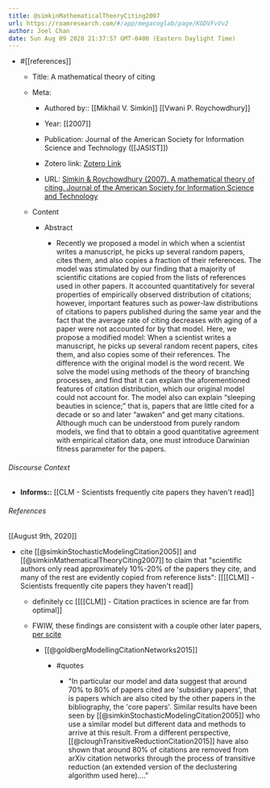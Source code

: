 ```yaml
---
title: @simkinMathematicalTheoryCiting2007
url: https://roamresearch.com/#/app/megacoglab/page/KGDVFvVv2
author: Joel Chan
date: Sun Aug 09 2020 21:37:57 GMT-0400 (Eastern Daylight Time)
---
```


- #[[references]]

    - Title: A mathematical theory of citing

    - Meta:

        - Authored by:: [[Mikhail V. Simkin]] [[Vwani P. Roychowdhury]]

        - Year: [[2007]]

        - Publication: Journal of the American Society for Information Science and Technology ([[JASIST]])

        - Zotero link: [Zotero Link](zotero://select/items/1_F52FGTDC)

        - URL: [Simkin & Roychowdhury (2007). A mathematical theory of citing. Journal of the American Society for Information Science and Technology](https://onlinelibrary.wiley.com/doi/abs/10.1002/asi.20653)

    - Content

        - Abstract

            - Recently we proposed a model in which when a scientist writes a manuscript, he picks up several random papers, cites them, and also copies a fraction of their references. The model was stimulated by our finding that a majority of scientific citations are copied from the lists of references used in other papers. It accounted quantitatively for several properties of empirically observed distribution of citations; however, important features such as power-law distributions of citations to papers published during the same year and the fact that the average rate of citing decreases with aging of a paper were not accounted for by that model. Here, we propose a modified model: When a scientist writes a manuscript, he picks up several random recent papers, cites them, and also copies some of their references. The difference with the original model is the word recent. We solve the model using methods of the theory of branching processes, and find that it can explain the aforementioned features of citation distribution, which our original model could not account for. The model also can explain “sleeping beauties in science;” that is, papers that are little cited for a decade or so and later “awaken” and get many citations. Although much can be understood from purely random models, we find that to obtain a good quantitative agreement with empirical citation data, one must introduce Darwinian fitness parameter for the papers.

###### Discourse Context

- **Informs::** [[CLM - Scientists frequently cite papers they haven't read]]

###### References

[[August 9th, 2020]]

- cite [[@simkinStochasticModelingCitation2005]] and [[@simkinMathematicalTheoryCiting2007]] to claim that "scientific authors only read approximately 10%-20% of the papers they cite, and many of the rest are evidently copied from reference lists": [[[[CLM]] - Scientists frequently cite papers they haven't read]]

    - definitely cc [[[[CLM]] - Citation practices in science are far from optimal]]

    - FWIW, these findings are consistent with a couple other later papers, [per scite](https://scite.ai/reports/stochastic-modeling-of-citation-slips-Odndy8?contradicting=false&mentioning=false&page=1&utm_campaign=badge_generic&utm_medium=plugin&utm_source=generic)

        - [[@goldbergModellingCitationNetworks2015]]

            - #quotes

                - "In particular our model and data suggest that around 70% to 80% of papers cited are 'subsidiary papers', that is papers which are also cited by the other papers in the bibliography, the 'core papers'. Similar results have been seen by [[@simkinStochasticModelingCitation2005]] who use a similar model but different data and methods to arrive at this result. From a different perspective, [[@cloughTransitiveReductionCitation2015]] have also shown that around 80% of citations are removed from arXiv citation networks through the process of transitive reduction (an extended version of the declustering algorithm used here).…”
